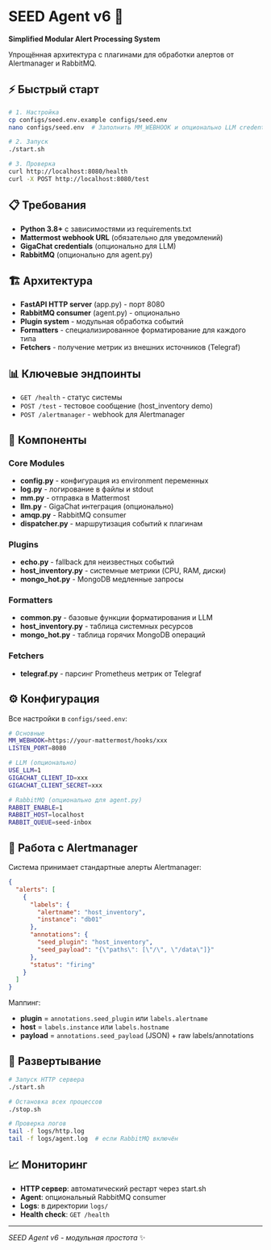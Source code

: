 # SEED Agent v6 🚀

**Simplified Modular Alert Processing System**

Упрощённая архитектура с плагинами для обработки алертов от Alertmanager и RabbitMQ.

## ⚡ Быстрый старт

```bash
# 1. Настройка
cp configs/seed.env.example configs/seed.env
nano configs/seed.env  # Заполнить MM_WEBHOOK и опционально LLM credentials

# 2. Запуск
./start.sh

# 3. Проверка
curl http://localhost:8080/health
curl -X POST http://localhost:8080/test
```

## 📋 Требования

- **Python 3.8+** с зависимостями из requirements.txt
- **Mattermost webhook URL** (обязательно для уведомлений)
- **GigaChat credentials** (опционально для LLM)
- **RabbitMQ** (опционально для agent.py)

## 🏗️ Архитектура

- **FastAPI HTTP server** (app.py) - порт 8080
- **RabbitMQ consumer** (agent.py) - опционально
- **Plugin system** - модульная обработка событий
- **Formatters** - специализированное форматирование для каждого типа
- **Fetchers** - получение метрик из внешних источников (Telegraf)

## 📊 Ключевые эндпоинты

- `GET /health` - статус системы
- `POST /test` - тестовое сообщение (host_inventory demo)
- `POST /alertmanager` - webhook для Alertmanager

## 🧩 Компоненты

### Core Modules
- **config.py** - конфигурация из environment переменных
- **log.py** - логирование в файлы и stdout
- **mm.py** - отправка в Mattermost
- **llm.py** - GigaChat интеграция (опционально)
- **amqp.py** - RabbitMQ consumer
- **dispatcher.py** - маршрутизация событий к плагинам

### Plugins
- **echo.py** - fallback для неизвестных событий
- **host_inventory.py** - системные метрики (CPU, RAM, диски)
- **mongo_hot.py** - MongoDB медленные запросы

### Formatters
- **common.py** - базовые функции форматирования и LLM
- **host_inventory.py** - таблица системных ресурсов
- **mongo_hot.py** - таблица горячих MongoDB операций

### Fetchers
- **telegraf.py** - парсинг Prometheus метрик от Telegraf

## ⚙️ Конфигурация

Все настройки в `configs/seed.env`:

```bash
# Основные
MM_WEBHOOK=https://your-mattermost/hooks/xxx
LISTEN_PORT=8080

# LLM (опционально)
USE_LLM=1
GIGACHAT_CLIENT_ID=xxx
GIGACHAT_CLIENT_SECRET=xxx

# RabbitMQ (опционально для agent.py)
RABBIT_ENABLE=1
RABBIT_HOST=localhost
RABBIT_QUEUE=seed-inbox
```

## 🔄 Работа с Alertmanager

Система принимает стандартные алерты Alertmanager:

```json
{
  "alerts": [
    {
      "labels": {
        "alertname": "host_inventory",
        "instance": "db01"
      },
      "annotations": {
        "seed_plugin": "host_inventory",
        "seed_payload": "{\"paths\": [\"/\", \"/data\"]}"
      },
      "status": "firing"
    }
  ]
}
```

Маппинг:
- **plugin** = `annotations.seed_plugin` или `labels.alertname`
- **host** = `labels.instance` или `labels.hostname`
- **payload** = `annotations.seed_payload` (JSON) + raw labels/annotations

## 🚀 Развертывание

```bash
# Запуск HTTP сервера
./start.sh

# Остановка всех процессов
./stop.sh

# Проверка логов
tail -f logs/http.log
tail -f logs/agent.log  # если RabbitMQ включён
```

## 📈 Мониторинг

- **HTTP сервер**: автоматический рестарт через start.sh
- **Agent**: опциональный RabbitMQ consumer
- **Logs**: в директории `logs/`
- **Health check**: `GET /health`

---
*SEED Agent v6 - модульная простота* ✨